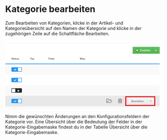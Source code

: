 # Kategorie bearbeiten 

Zum Bearbeiten von Kategorien, klicke in der Artikel- und Kategorieübersicht auf den Namen der Kategorie und klicke in der zugehörigen Zeile auf die Schaltfläche Bearbeiten.

![](Bilder/Abb083_KategorieBearbeiten.png "Kategorie bearbeiten")

Nimm die gewünschten Änderungen an den Konfigurationsfeldern der Kategorie vor. Eine Übersicht über die Bedeutung der Felder in der Kategorie-Eingabemaske findest du in der Tabelle Übersicht über die Kategorie-Eingabemaske.



